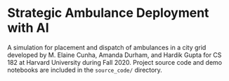 # Strategic Ambulance Deployment with AI

A simulation for placement and dispatch of ambulances in a city grid developed by M. Elaine Cunha, Amanda Durham, and Hardik Gupta for CS 182 at Harvard University during Fall 2020. Project source code and demo notebooks are included in the `source_code/` directory.
